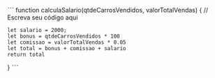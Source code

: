 ˋˋˋ function calculaSalario(qtdeCarrosVendidos, valorTotalVendas) {
 // Escreva seu código aqui

    let salario = 2000;
    let bonus = qtdeCarrosVendidos * 100
    let comissao = valorTotalVendas * 0.05
    let total = bonus + comissao + salario
    return total
} ˋˋˋ
